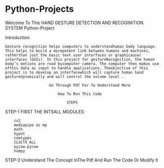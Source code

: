 # Python-Projects

Welcome To This HAND GESTURE DETECTION AND RECOGINITION SYSTEM Python-Project

Introduction

	Gesture recognition helps computers to understandhuman body language. This helps to build a morepotent link between humans and machines, ratherthan just the basic text user interfaces or graphicauser interfaces (GUIs). In this project for gestureRecognition, the human body’s motions are read bycomputer camera. The computer then makes use ofthis data as input to handle applications. Theobjective of this project is to develop an interfacewhich will capture human hand gesturedynamically and will control the volume level .

						Go Through Pdf For To Understand More
 								
							How To Run This Code
								
								STEPS



STEP-1 FIRST THE INTSALL MODULES

		cv2
		mediapipe as mp
		math
		hypot
		comtypes
		CLSCTX_ALL
		pycaw.pycaw 
		numpy

STEP-2 Understand The Concept InThe Pdf And Run The Code Or Modify It
